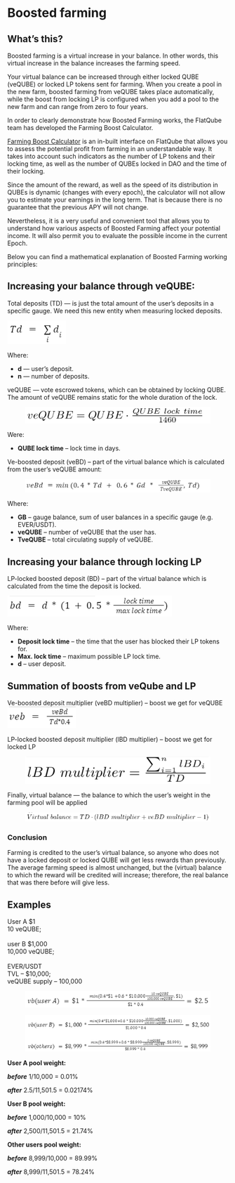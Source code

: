 # Boosted farming

## What’s this?

Boosted farming is a virtual increase in your balance. In other words, this virtual increase in the balance increases the farming speed.

Your virtual balance can be increased through either locked QUBE (veQUBE) or locked LP tokens sent for farming. When you create a pool in the new farm, boosted farming from veQUBE takes place automatically, while the boost from locking LP is configured when you add a pool to the new farm and can range from zero to four years.

In order to clearly demonstrate how Boosted Farming works, the FlatQube team has developed the Farming Boost Calculator.

[Farming Boost Calculator](https://app.flatqube.io/gauges/calc) is an in-built interface on FlatQube that allows you to assess the potential profit from farming in an understandable way. It takes into account such indicators as the number of LP tokens and their locking time, as well as the number of QUBEs locked in DAO and the time of their locking.

Since the amount of the reward, as well as the speed of its distribution in QUBEs is dynamic (changes with every epoch), the calculator will not allow you to estimate your earnings in the long term. That is because there is no guarantee that the previous APY will not change.

Nevertheless, it is a very useful and convenient tool that allows you to understand how various aspects of Boosted Farming affect your potential income. It will also permit you to evaluate the possible income in the current Epoch.

Below you can find a mathematical explanation of Boosted Farming working principles:

## Increasing your balance through veQUBE:

Total deposits (TD) — is just the total amount of the user’s deposits in a specific gauge. We need this new entity when measuring locked deposits.

![](<../../../.gitbook/assets/image (12) (1) (2).png>)

Where:

* **d** — user’s deposit.
* **n** — number of deposits.

veQUBE — vote escrowed tokens, which can be obtained by locking QUBE.\
The amount of veQUBE remains static for the whole duration of the lock.

<figure><img src="../../../.gitbook/assets/image (4) (1).png" alt=""><figcaption></figcaption></figure>

Were:

* **QUBE lock time** – lock time in days.

Ve-boosted deposit (veBD) – part of the virtual balance which is calculated from the user’s veQUBE amount:

<figure><img src="../../../.gitbook/assets/image (22) (1) (1).png" alt=""><figcaption></figcaption></figure>

Where:

* **GB** – gauge balance, sum of user balances in a specific gauge (e.g. EVER/USDT).
* **veQUBE** – number of veQUBE that the user has.
* **TveQUBE** – total circulating supply of veQUBE.

## Increasing your balance through locking LP

LP-locked boosted deposit (BD) – part of the virtual balance which is calculated from the time the deposit is locked.

![](<../../../.gitbook/assets/image (27) (2).png>)

Where:

* **Deposit lock time** – the time that the user has blocked their LP tokens for.
* **Max. lock time** – maximum possible LP lock time.
* **d** – user deposit.

## Summation of boosts from veQube and LP

Ve-boosted deposit multiplier (veBD multiplier) – boost we get for veQUBE\
![](<../../../.gitbook/assets/image (29) (1).png>)

LP-locked boosted deposit multiplier (lBD multiplier) – boost we get for locked LP

<figure><img src="../../../.gitbook/assets/image (10) (2).png" alt=""><figcaption></figcaption></figure>

Finally, virtual balance — the balance to which the user’s weight in the farming pool will be applied

<figure><img src="../../../.gitbook/assets/image (24) (2).png" alt=""><figcaption></figcaption></figure>

### **Conclusion**

Farming is credited to the user’s virtual balance, so anyone who does not have a locked deposit or locked QUBE will get less rewards than previously. The average farming speed is almost unchanged, but the (virtual) balance to which the reward will be credited will increase; therefore, the real balance that was there before will give less.

## Examples

User A $1 \
10 veQUBE;\
\
user B $1,000 \
10,000 veQUBE;\
\
EVER/USDT \
TVL – $10,000; \
veQUBE supply – 100,000

<figure><img src="../../../.gitbook/assets/image (15) (1).png" alt=""><figcaption></figcaption></figure>

<figure><img src="../../../.gitbook/assets/image (28) (2).png" alt=""><figcaption></figcaption></figure>

**User A pool weight:**

_**before**_ 1/10,000 = 0.01%

_**after**_ 2.5/11,501.5 = 0.02174%

**User B pool weight:**

_**before**_ 1,000/10,000 = 10%

_**after**_ 2,500/11,501.5 = 21.74%

**Other users pool weight:**

_**before**_ 8,999/10,000 = 89.99%

_**after**_ 8,999/11,501.5 = 78.24%
